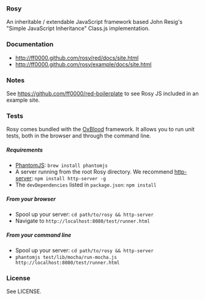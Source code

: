 ### Rosy

An inheritable / extendable JavaScript framework based John Resig's "Simple JavaScript Inheritance" Class.js implementation.

### Documentation

- http://ff0000.github.com/rosy/red/docs/site.html
- http://ff0000.github.com/rosy/example/docs/site.html

### Notes

See https://github.com/ff0000/red-boilerplate to see Rosy JS included in an example site.

### Tests

Rosy comes bundled with the [OxBlood](http://en.wiktionary.org/wiki/oxblood) framework. It allows you to run unit tests, both in the browser and through the command line.

##### Requirements

- [PhantomJS](http://phantomjs.org): `brew install phantomjs`
- A server running from the root Rosy directory. We recommend [http-server](https://github.com/nodeapps/http-server): `npm install http-server -g`
- The `devDependencies` listed in `package.json`: `npm install`

##### From your browser

- Spool up your server: `cd path/to/rosy && http-server`
- Navigate to `http://localhost:8080/test/runner.html`

##### From your command line

- Spool up your server: `cd path/to/rosy && http-server`
- `phantomjs test/lib/mocha/run-mocha.js http://localhost:8080/test/runner.html`

### License

See LICENSE.
